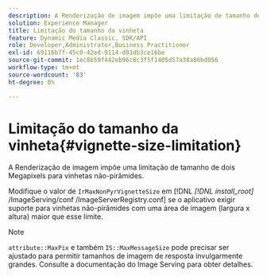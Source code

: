 ```yaml
---
description: A Renderização de imagem impõe uma limitação de tamanho de dois Megapixels para vinhetas não-pirâmides.
solution: Experience Manager
title: Limitação do tamanho da vinheta
feature: Dynamic Media Classic, SDK/API
role: Developer,Administrator,Business Practitioner
exl-id: 69116b7f-45c0-42ed-9114-d01db3ce16be
source-git-commit: 1ec8b59f442eb96c6c3f5f1405d57a38a86bd056
workflow-type: tm+mt
source-wordcount: '83'
ht-degree: 0%

---
```


# Limitação do tamanho da vinheta{#vignette-size-limitation}

A Renderização de imagem impõe uma limitação de tamanho de dois Megapixels para vinhetas não-pirâmides.

Modifique o valor de `IrMaxNonPyrVignetteSize` em [!DNL *[!DNL install_root]* /ImageServing/conf /ImageServerRegistry.conf] se o aplicativo exigir suporte para vinhetas não-pirâmides com uma área de imagem (largura x altura) maior que esse limite.

>[!NOTE]
>
>`attribute::MaxPix` e também  `IS::MaxMessageSize` pode precisar ser ajustado para permitir tamanhos de imagem de resposta invulgarmente grandes. Consulte a documentação do Image Serving para obter detalhes.
